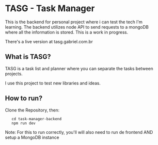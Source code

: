 # TASG - Task Manager

This is the backend for personal project where i can test the tech I'm learning.
The backend utilizes node API to send requests to a mongoDB where all the information is stored.
This is a work in progress.

There's a live version at tasg.gabriel.com.br

## What is TASG?

TASG is a task list and planner where you can separate the tasks between projects.

I use this project to test new libraries and ideas.

## How to run?

Clone the Repository, then:

```
   cd task-manager-backend
   npm run dev
```

Note: For this to run correctly, you'll will also need to run de frontend AND setup a MongoDB instance 
